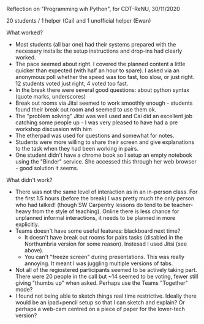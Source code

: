 Reflection on "Programming wih Python", for CDT-ReNU, 30/11/2020

20 students / 1 helper (Cai) and 1 unofficial helper (Ewan)

What worked?

- Most students (all bar one) had their systems prepared with the necessary installs: the setup instructions and drop-ins had clearly worked.
- The pace seemed about right. I covered the planned content a little quicker than expected (with half an hour to spare). I asked via an anonymous poll whether the speed was too fast, too slow, or just right. 12 students voted just right, 4 voted too fast.
- In the break there were several good questions: about python syntax (quote marks, underscores)
- Break out rooms via Jitsi seemed to work smoothly enough - students found their break out room and seemed to use them ok.
- The "problem solving" Jitsi was well used and Cai did an excellent job catching some people up - I was very pleased to have had a pre workshop discussion with him
- The etherpad was used for questions and somewhat for notes.
- Students were more willing to share their screen and give explanations to the task when they had been working in pairs.
- One student didn't have a chrome book so I setup an empty notebook using the "Binder" service. She accessed this through her web browser - good solution it seems.

What didn't work?

- There was not the same level of interaction as in an in-person class. For the first 1.5 hours (before the break) I was pretty much the only person who had talked! (though SW Carpentry lessons do tend to be teacher-heavy from the style of teaching). Online there is less chance for unplanned informal interactions, it needs to be planned in more explicitly.
- Teams doesn't have some useful features: blackboard next time?
	- It doesn't have break out rooms for pairs tasks (disabled in the Northumbria version for some reason). Instesad I used Jitsi (see above).
	- You can't "freeze screen" during presentations. This was really annoying. It meant I was juggling multiple versions of tabs.
- Not all of the regiostered participants seemed to be actively taking part. There were 20 people in the call but ~14 seemed to be voting, fewer still giving "thumbs up" when asked. Perhaps use the Teams "Together" mode?
- I found not being able to sketch things real time restrictive. Ideally there would be an ipad+pencil setup so that I can sketch and explain? Or perhaps a web-cam centred on a piece of paper for the lower-tech version?

